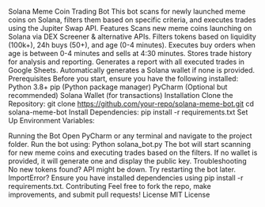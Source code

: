 Solana Meme Coin Trading Bot
This bot scans for newly launched meme coins on Solana, filters them based on specific criteria, and executes trades using the Jupiter Swap API.
Features
Scans new meme coins launching on Solana via DEX Screener & alternative APIs.
Filters tokens based on liquidity (100k+), 24h buys (50+), and age (0-4 minutes).
Executes buy orders when age is between 0-4 minutes and sells at 4:30 minutes.
Stores trade history for analysis and reporting.
Generates a report with all executed trades in Google Sheets.
Automatically generates a Solana wallet if none is provided.
Prerequisites
Before you start, ensure you have the following installed:
Python 3.8+
pip (Python package manager)
PyCharm (Optional but recommended)
Solana Wallet (for transactions)
Installation
Clone the Repository:
git clone https://github.com/your-repo/solana-meme-bot.git
cd solana-meme-bot
Install Dependencies:
pip install -r requirements.txt
Set Up Environment Variables:


Running the Bot
Open PyCharm or any terminal and navigate to the project folder.
Run the bot using:
Python solana_bot.py
The bot will start scanning for new meme coins and executing trades based on the filters.
If no wallet is provided, it will generate one and display the public key.
Troubleshooting
No new tokens found? API might be down. Try restarting the bot later.
ImportError? Ensure you have installed dependencies using pip install -r requirements.txt.
Contributing
Feel free to fork the repo, make improvements, and submit pull requests!
License
MIT License
